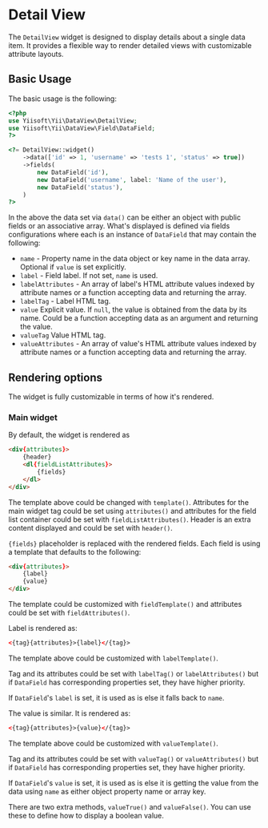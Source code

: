 # Detail View

The `DetailView` widget is designed to display details about a single data item.
It provides a flexible way to render detailed views with customizable attribute layouts.

## Basic Usage

The basic usage is the following:

```php
<?php
use Yiisoft\Yii\DataView\DetailView;
use Yiisoft\Yii\DataView\Field\DataField; 
?>

<?= DetailView::widget()
    ->data(['id' => 1, 'username' => 'tests 1', 'status' => true])
    ->fields(
        new DataField('id'),
        new DataField('username', label: 'Name of the user'),
        new DataField('status'),
    )
?>
```

In the above the data set via `data()` can be either an object with public fields or an associative array.
What's displayed is defined via fields configurations where each is an instance of `DataField` that may contain
the following:

- `name` - Property name in the data object or key name in the data array. Optional if `value` is set explicitly.
- `label` - Field label. If not set, `name` is used.
- `labelAttributes` - An array of label's HTML attribute values indexed by attribute names or a function accepting
  data and returning the array.
- `labelTag` - Label HTML tag.
- `value` Explicit value. If `null`, the value is obtained from the data by its name. Could be a
  function accepting data as an argument and returning the value.
- `valueTag` Value HTML tag.
- `valueAttributes` - An array of value's HTML attribute values indexed by attribute names or a function accepting
  data and returning the array.


## Rendering options

The widget is fully customizable in terms of how it's rendered.

### Main widget

By default, the widget is rendered as

```html
<div{attributes}>
    {header}
    <dl{fieldListAttributes}>
        {fields}
    </dl>
</div>
```

The template above could be changed with `template()`.
Attributes for the main widget tag could be set using `attributes()` and attributes for the field list container
could be set with `fieldListAttributes()`. 
Header is an extra content displayed and could be set with `header()`.

`{fields}` placeholder is replaced with the rendered fields. Each field is using a template that defaults to the following:

```html
<div{attributes}>
    {label}
    {value}
</div>
```

The template could be customized with `fieldTemplate()` and attributes could be set with `fieldAttributes()`.


Label is rendered as:

```html
<{tag}{attributes}>{label}</{tag}>
```

The template above could be customized with `labelTemplate()`.

Tag and its attributes could be set with `labelTag()` or `labelAttributes()` but if `DataField` has corresponding
properties set, they have higher priority.

If `DataField`'s `label` is set, it is used as is else it falls back to `name`.

The value is similar. It is rendered as:

```html
<{tag}{attributes}>{value}</{tag}>
```

The template above could be customized with `valueTemplate()`.

Tag and its attributes could be set with `valueTag()` or `valueAttributes()` but if `DataField` has corresponding
properties set, they have higher priority. 

If `DataField`'s `value` is set, it is used as is else it is getting the value from the data using `name` as either
object property name or array key.

There are two extra methods, `valueTrue()` and `valueFalse()`. You can use these to define how to display a boolean
value.
